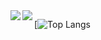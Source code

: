 <a href="https://github.com/anuraghazra/github-readme-stats">
  <img align="left" src="https://github-readme-stats.vercel.app/api?username=shota-nukumizu&count_private=true&show_icons=true" />
</a>
<a href="https://github.com/anuraghazra/github-readme-stats">
  <img align="left" src="https://github-readme-stats.vercel.app/api/top-langs/?username=shota-nukumizu" />
</a>

[![Top Langs](https://github-readme-stats.vercel.app/api/top-langs/?username=shota-nukumizu&langs_count=8)
